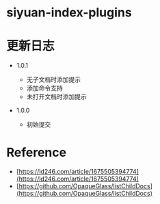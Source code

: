 # siyuan-index-plugins

# 更新日志

* 1.0.1

  * 无子文档时添加提示
  * 添加命令支持
  * 未打开文档时添加提示
* 1.0.0

  * 初始提交

# Reference

* [https://ld246.com/article/1675505394774](https://ld246.com/article/1675505394774)
* [https://github.com/OpaqueGlass/listChildDocs](https://github.com/OpaqueGlass/listChildDocs)